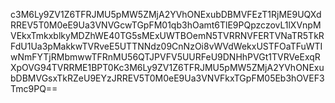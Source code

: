 c3M6Ly9ZV1Z6TFRJMU5pMW5ZMjA2YVhONExubDBMVFEzT1RjME9UQXdRREV5T0M0eE9Ua3VNVGcwTGpFM01qb3hOamt6TlE9PQpzczovL1lXVnpMVEkxTmkxblkyMDZhWE40TG5sMExUWTBOemN5TVRRNVFERTVNaTR5TkRFdU1Ua3pMakkwTVRveE5UTTNNdz09CnNzOi8vWVdWekxUSTFOaTFuWTIwNmFYTjRMbmwwTFRnMU56QTJPVFV5UURFeU9DNHhPVGt1TVRVeExqRXpOVG94TVRRME1BPT0Kc3M6Ly9ZV1Z6TFRJMU5pMW5ZMjA2YVhONExubDBMVGsxTkRZeU9EYzJRREV5T0M0eE9Ua3VNVFkxTGpFM05Eb3hOVEF3Tmc9PQ==